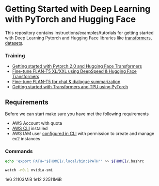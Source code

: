 # Getting Started with Deep Learning with PyTorch and Hugging Face

This repository contains instructions/examples/tutorials for getting started with Deep Learning Pytorch and Hugging Face libraries like [transformers](https://huggingface.co/docs/transformers/index), [datasets](https://huggingface.co/docs/datasets/index).

### Training

* [Getting started with Pytorch 2.0 and Hugging Face Transformers](./training/pytorch-2-0-bert-text-classification.ipynb) 
* [Fine-tune FLAN-T5 XL/XXL using DeepSpeed & Hugging Face Transformers](./training/deepseed-flan-t5-summarization.ipynb) 
* [Fine-tune FLAN-T5 for chat & dialogue summarization](./training/flan-t5-samsum-summarization.ipynb) 
* [Getting started with Transformers and TPU using PyTorch](./training/accelerate-tpu-bert-text-classification.ipynb) 

## Requirements

Before we can start make sure you have met the following requirements

* AWS Account with quota
* [AWS CLI](https://docs.aws.amazon.com/cli/latest/userguide/getting-started-install.html) installed
* AWS IAM user [configured in CLI](https://docs.aws.amazon.com/cli/latest/userguide/cli-chap-configure.html) with permission to create and manage ec2 instances


### Commands 

```bash
echo 'export PATH="${HOME}/.local/bin:$PATH"' >> ${HOME}/.bashrc 
````

```bash
watch -n0.1 nvidia-smi
```

1e6 21103MiB
1e12 22511MiB